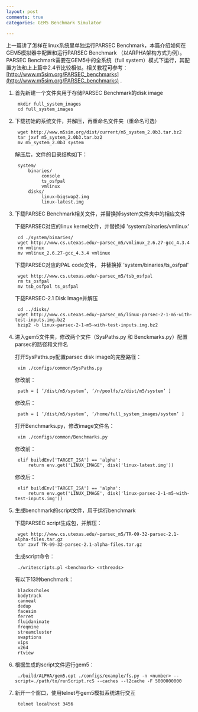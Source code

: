 ```yaml
---
layout: post
comments: true
categories: GEM5 Benchmark Simulator

---
```


上一篇讲了怎样在linux系统里单独运行PARSEC Benchmark，本篇介绍如何在GEM5模拟器中配置和运行PARSEC Benchmark （以ARPHA架构方式为例）。PARSEC Benchmark需要在GEM5中的全系统（full system）模式下运行，其配置方法和上上篇中2.4节比较相似。相关教程可参考：[http://www.m5sim.org/PARSEC_benchmarks](http://www.m5sim.org/PARSEC_benchmarks) .

1. 首先新建一个文件夹用于存储PARSEC Benchmark的disk image

        mkdir full_system_images
        cd full_system_images

2. 下载初始的系统文件，并解压，再重命名文件夹（重命名可选）

        wget http://www.m5sim.org/dist/current/m5_system_2.0b3.tar.bz2
		tar jxvf m5_system_2.0b3.tar.bz2
	    mv m5_system_2.0b3 system
	
	解压后，文件的目录结构如下：
	    
		system/
            binaries/
                 console
                 ts_osfpal
                 vmlinux
            disks/
                 linux-bigswap2.img
                 linux-latest.img
				 
3. 下载PARSEC Benchmark相关文件，并替换掉system文件夹中的相应文件

    下载PARSEC对应的linux kernel文件，并替换掉 'system/binaries/vmlinux'
	    
		cd ./system/binaries/
	    wget http://www.cs.utexas.edu/~parsec_m5/vmlinux_2.6.27-gcc_4.3.4
	    rm vmlinux
		mv vmlinux_2.6.27-gcc_4.3.4 vmlinux
		
	下载PARSEC对应的PAL code文件， 并替换掉 'system/binaries/ts_osfpal'
	
	    wget http://www.cs.utexas.edu/~parsec_m5/tsb_osfpal
		rm ts_osfpal
		mv tsb_osfpal ts_osfpal
		
	下载PARSEC-2.1 Disk Image并解压
	
	    cd ../disks/
		wget http://www.cs.utexas.edu/~parsec_m5/linux-parsec-2-1-m5-with-test-inputs.img.bz2
		bzip2 -b linux-parsec-2-1-m5-with-test-inputs.img.bz2
		
4. 进入gem5文件夹，修改两个文件（SysPaths.py 和 Benckmarks.py）配置parsec的路径和文件名

     打开SysPaths.py配置parsec disk image的完整路径：
	
	    vim ./configs/common/SysPaths.py
	
	修改前：
	
        path = [ ’/dist/m5/system’, ’/n/poolfs/z/dist/m5/system’ ]
	
	修改后：
	
        path = [ ’/dist/m5/system’, ’/home/full_system_images/system’ ]
	
	打开Benchmarks.py，修改image文件名：
	
	    vim ./configs/common/Benchmarks.py
	
	修改前：
	
        elif buildEnv['TARGET_ISA'] == 'alpha':
            return env.get('LINUX_IMAGE', disk('linux-latest.img'))
			
	修改后：
	
        elif buildEnv['TARGET_ISA'] == 'alpha':
            return env.get('LINUX_IMAGE', disk('linux-parsec-2-1-m5-with-test-inputs.img'))
			
5. 生成benchmark的script文件，用于运行benchmark

    下载PARSEC script生成包，并解压：
	
	    wget http://www.cs.utexas.edu/~parsec_m5/TR-09-32-parsec-2.1-alpha-files.tar.gz
		tar zxvf TR-09-32-parsec-2.1-alpha-files.tar.gz
		
    生成script命令：
	
	    ./writescripts.pl <benchmark> <nthreads>
		
	有以下13种benchmark：
	
	    blackscholes
	    bodytrack
	    canneal
	    dedup
	    facesim
	    ferret
	    fluidanimate
	    freqmine
	    streamcluster
	    swaptions
	    vips
	    x264
	    rtview
		
6. 根据生成的script文件运行gem5：

        ./build/ALPHA/gem5.opt ./configs/example/fs.py -n <number> --script=./path/to/runScript.rcS --caches --l2cache -F 5000000000

7. 新开一个窗口，使用telnet与gem5模拟系统进行交互

        telnet localhost 3456  
        
